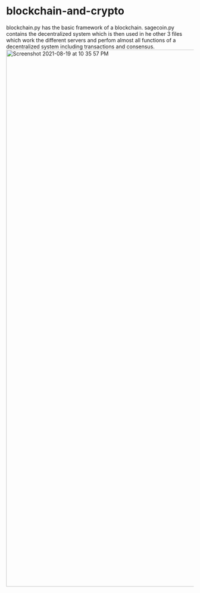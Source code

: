 
# blockchain-and-crypto
blockchain.py has the basic framework of a blockchain. sagecoin.py contains the decentralized system which is then used in he other
3 files which work the different servers and perfom almost all functions of a decentralized system including transactions and consensus.
<img width="1440" alt="Screenshot 2021-08-19 at 10 35 57 PM" src="https://user-images.githubusercontent.com/50915204/130113006-7b208d6f-13b9-44ff-94f1-318226bb7089.png">
